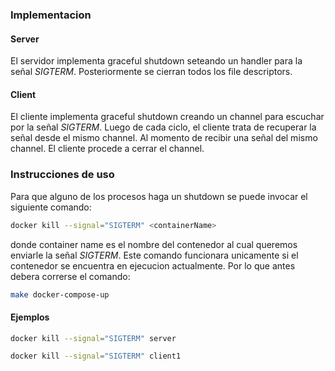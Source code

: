 ### Implementacion

#### Server

El servidor implementa graceful shutdown seteando un handler para la señal *SIGTERM*. Posteriormente se cierran todos los file descriptors.

#### Client

El cliente implementa graceful shutdown creando un channel para escuchar por la señal *SIGTERM*. Luego de cada ciclo, el cliente trata de recuperar la señal desde el mismo channel. Al momento de recibir una señal del mismo channel. El cliente procede a cerrar el channel.

### Instrucciones de uso

Para que alguno de los procesos haga un shutdown se puede invocar el siguiente comando:

```bash
docker kill --signal="SIGTERM" <containerName>
```

donde container name es el nombre del contenedor al cual queremos enviarle la señal *SIGTERM*. Este comando funcionara unicamente si el contenedor se encuentra en ejecucion actualmente. Por lo que antes debera correrse el comando:

```bash
make docker-compose-up
```

#### Ejemplos

```bash
docker kill --signal="SIGTERM" server
```

```bash
docker kill --signal="SIGTERM" client1
```
